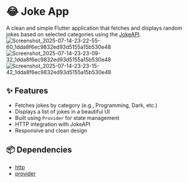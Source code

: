 # 😂 Joke App

A clean and simple Flutter application that fetches and displays random jokes based on selected categories using the [JokeAPI](https://sv443.net/jokeapi/v2/).
![Screenshot_2025-07-14-23-22-55-60_1dda8f6ec9832ed93d5155a15b530e48](https://github.com/user-attachments/assets/18064fab-bd8b-4c89-8c47-8f6541a11a8b)
![Screenshot_2025-07-14-23-23-09-32_1dda8f6ec9832ed93d5155a15b530e48](https://github.com/user-attachments/assets/7ef56bce-3888-489c-92e5-f498894c6b24)
![Screenshot_2025-07-14-23-23-15-42_1dda8f6ec9832ed93d5155a15b530e48](https://github.com/user-attachments/assets/2c632eb7-8e6d-448f-81e1-060477ec37ba)

## ✨ Features

- Fetches jokes by category (e.g., Programming, Dark, etc.)
- Displays a list of jokes in a beautiful UI
- Built using `Provider` for state management
- HTTP integration with JokeAPI
- Responsive and clean design

## 📦 Dependencies
- [http](https://pub.dev/packages/http)
- [provider](https://pub.dev/packages/provider)


